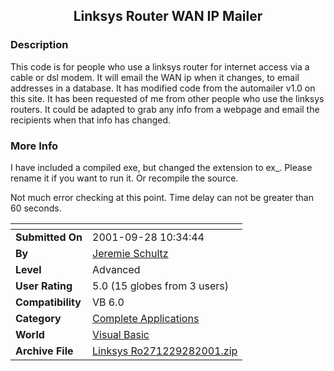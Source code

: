 ﻿<div align="center">

## Linksys Router WAN IP Mailer


</div>

### Description

This code is for people who use a linksys router for internet access via a cable or dsl modem. It will email the WAN ip when it changes, to email addresses in a database. It has modified code from the automailer v1.0 on this site. It has been requested of me from other people who use the linksys routers. It could be adapted to grab any info from a webpage and email the recipients when that info has changed.
 
### More Info
 
I have included a compiled exe, but changed the extension to ex_. Please rename it if you want to run it. Or recompile the source.

Not much error checking at this point. Time delay can not be greater than 60 seconds.


<span>             |<span>
---                |---
**Submitted On**   |2001-09-28 10:34:44
**By**             |[Jeremie Schultz](https://github.com/Planet-Source-Code/PSCIndex/blob/master/ByAuthor/jeremie-schultz.md)
**Level**          |Advanced
**User Rating**    |5.0 (15 globes from 3 users)
**Compatibility**  |VB 6\.0
**Category**       |[Complete Applications](https://github.com/Planet-Source-Code/PSCIndex/blob/master/ByCategory/complete-applications__1-27.md)
**World**          |[Visual Basic](https://github.com/Planet-Source-Code/PSCIndex/blob/master/ByWorld/visual-basic.md)
**Archive File**   |[Linksys Ro271229282001\.zip](https://github.com/Planet-Source-Code/jeremie-schultz-linksys-router-wan-ip-mailer__1-27618/archive/master.zip)








